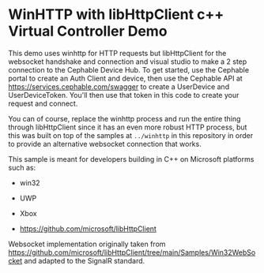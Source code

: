# WinHTTP with libHttpClient c++ Virtual Controller Demo

This demo uses winhttp for HTTP requests but libHttpClient for the websocket handshake and connection and visual studio to make a 2 step connection to the Cephable Device Hub. To get started, use the Cephable portal to create an Auth Client and device, then use the Cephable API at https://services.cephable.com/swagger to create a UserDevice and UserDeviceToken. You'll then use that token in this code to create your request and connect.

You can of course, replace the winhttp process and run the entire thing through libHttpClient since it has an even more robust HTTP process, but this was built on top of the samples at `../winhttp` in this repository in order to provide an alternative websocket connection that works.

This sample is meant for developers building in C++ on Microsoft platforms such as:
- win32
- UWP
- Xbox

- https://github.com/microsoft/libHttpClient

Websocket implementation originally taken from https://github.com/microsoft/libHttpClient/tree/main/Samples/Win32WebSocket and adapted to the SignalR standard.